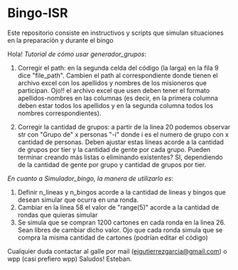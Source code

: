 # Bingo-ISR
Este repositorio consiste en instructivos y scripts que simulan situaciones en la preparación y durante el bingo

Hola! 
*Tutorial de cómo usar generador_grupos*:

1. Corregir el path: en la segunda celda del código (la larga) en la fila 9 dice "file_path". Cambien el path al correspondiente donde tienen el archivo excel con los apellidos y nombres de los misioneros que participan. Ojo!! el archivo excel que usen deben tener el formato apellidos-nombres en las columnas (es decir, en la primera columna deben estar todos los apellidos y en la segunda columna todos los nombres correspondientes).

2. Corregir la cantidad de grupos: a partir de la linea 20 podemos observar str con "Grupo de" x personas "-i" donde i es el numero de grupo con x cantidad de personas. Deben ajustar estas líneas acorde a la cantidad de grupos por tier y la cantidad de gente por cada grupo. Pueden terminar creando más listas o eliminando existentes? SI, dependiendo de la cantidad de gente por grupo y cantidad de grupos por tier.

*En cuanto a Simulador_bingo, la manera de utilizarlo es*:

1. Definir n_lineas y n_bingos acorde a la cantidad de lineas y bingos que desean simular que ocurra en una ronda.
2. Cambiar en la linea 58 el valor de "range(5)" acorde a la cantidad de rondas que quieras simular
3. Se simula que se compran 1200 cartones en cada ronda en la linea 26. Sean libres de cambiar dicho valor. Ojo que cada ronda simula que se compra la misma cantidad de cartones (podrían editar el código)

Cualquier duda contactar al galle por mail (ejgutierrezgarcia@gmail.com) o wpp (casi prefiero wpp)
Saludos!
Esteban.
